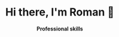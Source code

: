 <h1 align="center">Hi there, I'm Roman 👋
</h1>

<p align="center">
 <strong>
  Professional skills
  </strong>
</p>


